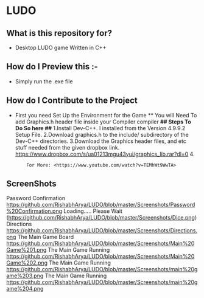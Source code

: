 # LUDO #

## What is this repository for? ##
* Desktop LUDO game Written in C++

## How do I Preview this :-
* Simply run the .exe file

## How do I Contribute to the Project
 * First you need Set Up the Environment for the Game
  ** You will Need To add Graphics.h header file inside your Compiler compiler 
      **## Steps To Do So here ##**
           1.Install Dev-C++. I installed from the Version 4.9.9.2 Setup File.
           2.Download graphics.h to the include/ subdirectory of the Dev-C++ directories.
           3.Download the Graphics header files, and etc stuff needed from the given dropbox link.
             <https://www.dropbox.com/s/ua01213mgu43yui/graphics_lib.rar?dl=0>
           4.
           
           
           
           For More: <https://www.youtube.com/watch?v=TEMhWt9WwTA>
## ScreenShots ##

Password Confirmation
https://github.com/RishabhArya/LUDO/blob/master/Screenshots/Password%20Confirmation.png
Loading….. Please Wait
(https://github.com/RishabhArya/LUDO/blob/master/Screenshots/Dice.png)
Directions
https://github.com/RishabhArya/LUDO/blob/master/Screenshots/Directions.png
The Main Game Board
https://github.com/RishabhArya/LUDO/blob/master/Screenshots/Main%20Game%201.png
The Main Game Running
https://github.com/RishabhArya/LUDO/blob/master/Screenshots/Main%20Game%202.png
The Main Game Running
https://github.com/RishabhArya/LUDO/blob/master/Screenshots/main%20game%203.png
The Main Game Running
https://github.com/RishabhArya/LUDO/blob/master/Screenshots/main%20game%204.png
